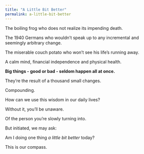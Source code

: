 ```yaml
---
title: "A Little Bit Better"
permalink: a-little-bit-better
---
```

The boiling frog who does not realize its impending death.

The 1940 Germans who wouldn’t speak up to any incremental and seemingly arbitrary change.

The miserable couch potato who won’t see his life’s running away.

A calm mind, financial independence and physical health.

**Big things - good or bad - seldom happen all at once.**

They’re the result of a thousand small changes.

Compounding.

How can we use this wisdom in our daily lives?

Without it, you’ll be unaware.

Of the person you’re slowly turning into.

But initiated, we may ask:

Am I doing one thing _a little bit better_ today?

This is our compass.